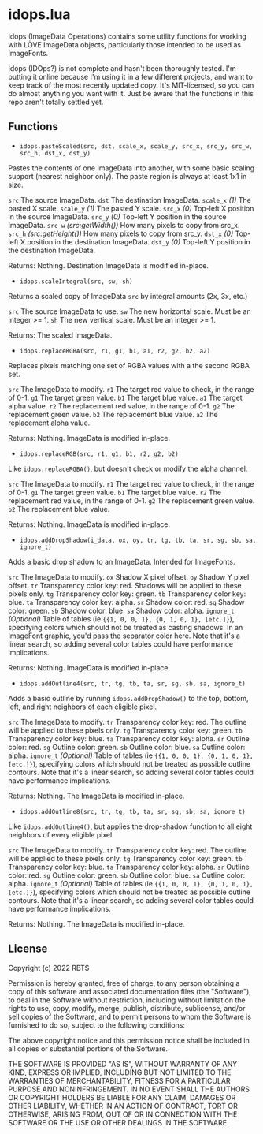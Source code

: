 # idops.lua

Idops (ImageData Operations) contains some utility functions for working with LÖVE ImageData objects, particularly those intended to be used as ImageFonts.

Idops (IDOps?) is not complete and hasn't been thoroughly tested. I'm putting it online because I'm using it in a few different projects, and want to keep track of the most recently updated copy. It's MIT-licensed, so you can do almost anything you want with it. Just be aware that the functions in this repo aren't totally settled yet.


## Functions

* `idops.pasteScaled(src, dst, scale_x, scale_y, src_x, src_y, src_w, src_h, dst_x, dst_y)`

Pastes the contents of one ImageData into another, with some basic scaling support (nearest neighbor only). The paste region is always at least 1x1 in size.

`src` The source ImageData.
`dst` The destination ImageData.
`scale_x` *(1)* The pasted X scale.
`scale_y` *(1)* The pasted Y scale.
`src_x` *(0)* Top-left X position in the source ImageData.
`src_y` *(0)* Top-left Y position in the source ImageData.
`src_w` *(src:getWidth())* How many pixels to copy from src_x.
`src_h` *(src:getHeight())* How many pixels to copy from src_y.
`dst_x` *(0)* Top-left X position in the destination ImageData.
`dst_y` *(0)* Top-left Y position in the destination ImageData.

Returns: Nothing. Destination ImageData is modified in-place.


* `idops.scaleIntegral(src, sw, sh)`

Returns a scaled copy of ImageData `src` by integral amounts (2x, 3x, etc.)

`src` The source ImageData to use.
`sw` The new horizontal scale. Must be an integer >= 1.
`sh` The new vertical scale. Must be an integer >= 1.

Returns: The scaled ImageData.


* `idops.replaceRGBA(src, r1, g1, b1, a1, r2, g2, b2, a2)`

Replaces pixels matching one set of RGBA values with a the second RGBA set.

`src` The ImageData to modify.
`r1` The target red value to check, in the range of 0-1.
`g1` The target green value.
`b1` The target blue value.
`a1` The target alpha value.
`r2` The replacement red value, in the range of 0-1.
`g2` The replacement green value.
`b2` The replacement blue value.
`a2` The replacement alpha value.

Returns: Nothing. ImageData is modified in-place.


* `idops.replaceRGB(src, r1, g1, b1, r2, g2, b2)`

Like `idops.replaceRGBA()`, but doesn't check or modify the alpha channel.

`src` The ImageData to modify.
`r1` The target red value to check, in the range of 0-1.
`g1` The target green value.
`b1` The target blue value.
`r2` The replacement red value, in the range of 0-1.
`g2` The replacement green value.
`b2` The replacement blue value.

Returns: Nothing. ImageData is modified in-place.


* `idops.addDropShadow(i_data, ox, oy, tr, tg, tb, ta, sr, sg, sb, sa, ignore_t)`

Adds a basic drop shadow to an ImageData. Intended for ImageFonts.

`src` The ImageData to modify.
`ox` Shadow X pixel offset.
`oy` Shadow Y pixel offset.
`tr` Transparency color key: red. Shadows will be applied to these pixels only.
`tg` Transparency color key: green.
`tb` Transparency color key: blue.
`ta` Transparency color key: alpha.
`sr` Shadow color: red.
`sg` Shadow color: green.
`sb` Shadow color: blue.
`sa` Shadow color: alpha.
`ignore_t` *(Optional)* Table of tables (ie `{{1, 0, 0, 1}, {0, 1, 0, 1}, [etc.]}`), specifying colors which should not be treated as casting shadows. In an ImageFont graphic, you'd pass the separator color here. Note that it's a linear search, so adding several color tables could have performance implications.

Returns: Nothing. ImageData is modified in-place.


* `idops.addOutline4(src, tr, tg, tb, ta, sr, sg, sb, sa, ignore_t)`

Adds a basic outline by running `idops.addDropShadow()` to the top, bottom, left, and right neighbors of each eligible pixel.

`src` The ImageData to modify.
`tr` Transparency color key: red. The outline will be applied to these pixels only.
`tg` Transparency color key: green.
`tb` Transparency color key: blue.
`ta` Transparency color key: alpha.
`sr` Outline color: red.
`sg` Outline color: green.
`sb` Outline color: blue.
`sa` Outline color: alpha.
`ignore_t` *(Optional)* Table of tables (ie `{{1, 0, 0, 1}, {0, 1, 0, 1}, [etc.]}`), specifying colors which should not be treated as possible outline contours. Note that it's a linear search, so adding several color tables could have performance implications.

Returns: Nothing. The ImageData is modified in-place.


* `idops.addOutline8(src, tr, tg, tb, ta, sr, sg, sb, sa, ignore_t)`

Like `idops.addOutline4()`, but applies the drop-shadow function to all eight neighbors of every eligible pixel.

`src` The ImageData to modify.
`tr` Transparency color key: red. The outline will be applied to these pixels only.
`tg` Transparency color key: green.
`tb` Transparency color key: blue.
`ta` Transparency color key: alpha.
`sr` Outline color: red.
`sg` Outline color: green.
`sb` Outline color: blue.
`sa` Outline color: alpha.
`ignore_t` *(Optional)* Table of tables (ie `{{1, 0, 0, 1}, {0, 1, 0, 1}, [etc.]}`), specifying colors which should not be treated as possible outline contours. Note that it's a linear search, so adding several color tables could have performance implications.

Returns: Nothing. The ImageData is modified in-place.


## License

Copyright (c) 2022 RBTS

Permission is hereby granted, free of charge, to any person obtaining a copy
of this software and associated documentation files (the "Software"), to deal
in the Software without restriction, including without limitation the rights
to use, copy, modify, merge, publish, distribute, sublicense, and/or sell
copies of the Software, and to permit persons to whom the Software is
furnished to do so, subject to the following conditions:

The above copyright notice and this permission notice shall be included in all
copies or substantial portions of the Software.

THE SOFTWARE IS PROVIDED "AS IS", WITHOUT WARRANTY OF ANY KIND, EXPRESS OR
IMPLIED, INCLUDING BUT NOT LIMITED TO THE WARRANTIES OF MERCHANTABILITY,
FITNESS FOR A PARTICULAR PURPOSE AND NONINFRINGEMENT. IN NO EVENT SHALL THE
AUTHORS OR COPYRIGHT HOLDERS BE LIABLE FOR ANY CLAIM, DAMAGES OR OTHER
LIABILITY, WHETHER IN AN ACTION OF CONTRACT, TORT OR OTHERWISE, ARISING FROM,
OUT OF OR IN CONNECTION WITH THE SOFTWARE OR THE USE OR OTHER DEALINGS IN THE
SOFTWARE.


